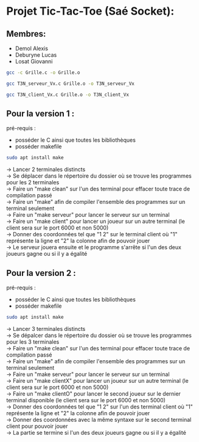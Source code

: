 # Projet Tic-Tac-Toe (Saé Socket):

## Membres:

- Demol Alexis  
- Deburyne Lucas  
- Losat Giovanni  

```bash
gcc -c Grille.c -o Grille.o

gcc T3N_serveur_Vx.c Grille.o -o T3N_serveur_Vx

gcc T3N_client_Vx.c Grille.o -o T3N_client_Vx
```

## Pour la version 1 :

pré-requis :  
- posséder le C ainsi que toutes les bibliothèques   
- posséder makefile  
```bash
sudo apt install make
```

-> Lancer 2 terminales distincts  
-> Se déplacer dans le répertoire du dossier où se trouve les programmes pour les 2 terminales  
-> Faire un "make clean" sur l'un des terminal pour effacer toute trace de compilation passé  
-> Faire un "make" afin de compiler l'ensemble des programmes sur un terminal seulement  
-> Faire un "make serveur" pour lancer le serveur sur un terminal   
-> Faire un "make client" pour lancer un joueur sur un autre terminal (le client sera sur le port 6000 et non 5000)  
-> Donner des coordonnées tel que "1 2" sur le terminal client où "1" représente la ligne et "2" la colonne afin de pouvoir jouer   
-> Le serveur jouera ensuite et le programme s'arrête si l'un des deux joueurs gagne ou si il y a égalité   

## Pour la version 2 :

pré-requis :

- posséder le C ainsi que toutes les bibliothèques      
- posséder makefile  
```bash
sudo apt install make
````

-> Lancer 3 terminales distincts  
-> Se dépalcer dans le répertoire du dossier où se trouve les programmes pour les 3 terminales    
-> Faire un "make clean" sur l'un des terminal pour effacer toute trace de compilation passé  
-> Faire un "make" afin de compiler l'ensemble des programmes sur un terminal seulement   
-> Faire un "make serveur" pour lancer le serveur sur un terminal   
-> Faire un "make clientX" pour lancer un joueur sur un autre terminal (le client sera sur le port 6000 et non 5000)  
-> Faire un "make clientO" pour lancer le second joueur sur le dernier terminal disponible (le client sera sur le port 6000 et non 5000)  
-> Donner des coordonnées tel que "1 2" sur l'un des terminal client où "1" représente la ligne et "2" la colonne afin de pouvoir jouer   
-> Donner des coordonnées avec la même syntaxe sur le second terminal client pour pouvoir jouer   
-> La partie se termine si l'un des deux joueurs gagne ou si il y a égalité  


